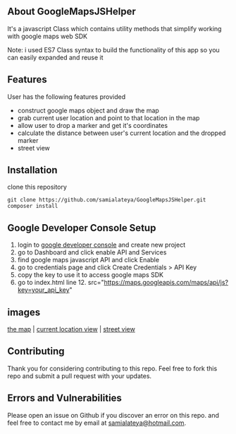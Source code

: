 ## About GoogleMapsJSHelper
It's a javascript Class which contains utility methods that simplify working with google maps web SDK

Note: i used ES7 Class syntax to build the functionality of this app so you can easily expanded and reuse it
## Features

User has the following features provided

- construct google maps object and draw the map
- grab current user location and point to that location in the map
- allow user to drop a marker and get it's coordinates
- calculate the distance between user's current location and the dropped marker
- street view 


## Installation

clone this repository

```
git clone https://github.com/samialateya/GoogleMapsJSHelper.git
composer install
```

## Google Developer Console Setup
1. login to [google developer console](https://console.developers.google.com/) and create new project
2. go to Dashboard and click enable API and Services
3. find google maps javascript API and click Enable
4. go to credentials page and click Create Credentials > API Key
5. copy the key to use it to access google maps SDK
6. go to index.html line 12. src="https://maps.googleapis.com/maps/api/js?key=your_api_key"

## images
[the map](./images/readme/1.png) |
[current location view](./images/readme/2.png) |
[street view](./images/readme/3.png)

## Contributing

Thank you for considering contributing to this repo.
Feel free to fork this repo and submit a pull request with your updates.

## Errors and Vulnerabilities

Please open an issue on Github if you discover an error on this repo.
and feel free to contact me by email at [samialateya@hotmail.com](mailto:samialateya@hotmail.com).
